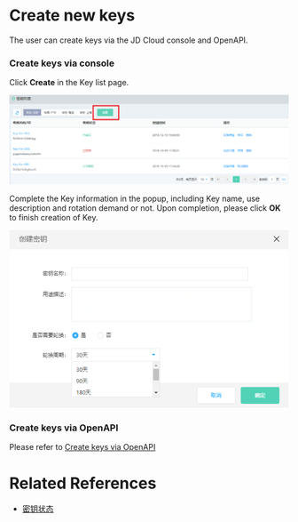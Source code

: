 # Create new keys

The user can create keys via the JD Cloud console and OpenAPI.

### Create keys via console

Click **Create** in the Key list page.

![创建密钥](/image/Key-Management-Service/Key-Management/创建密钥.png)

Complete the Key information in the popup, including Key name, use description and rotation demand or not. Upon completion, please click **OK** to finish creation of Key.

![创建密钥弹窗](/image/Key-Management-Service/Key-Management/创建密钥弹窗.png)

### Create keys via OpenAPI
Please refer to [Create keys via OpenAPI](/API/Key-Management-Service/Key-Management-Service/createKey.md)


# Related References
- [密钥状态](Key-Status.md)
